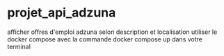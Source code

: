 # projet_api_adzuna
afficher offres d'emploi adzuna selon description et localisation
utiliser le docker compose avec la commande docker compose up dans votre terminal
